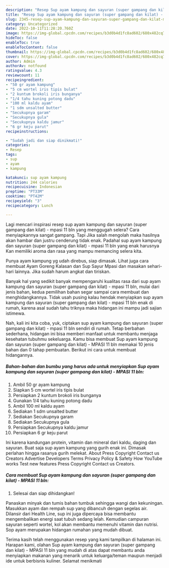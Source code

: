 ```yaml
---
description: "Resep Sup ayam kampung dan sayuran (super gampang dan kilat) - MPASI 11 bln yang Lezat Sekali, Buat Buka Puasa Enak Banget"
title: "Resep Sup ayam kampung dan sayuran (super gampang dan kilat) - MPASI 11 bln yang Lezat Sekali, Buat Buka Puasa Enak Banget"
slug: 2345-resep-sup-ayam-kampung-dan-sayuran-super-gampang-dan-kilat-mpasi-11-bln-yang-lezat-sekali-buat-buka-puasa-enak-banget
category: Uncategorized
date: 2022-10-11T11:28:20.760Z
image: https://img-global.cpcdn.com/recipes/b3d0b4d1fc8ad602/680x482cq70/sup-ayam-kampung-dan-sayuran-super-gampang-dan-kilat-mpasi-11-bln-foto-resep-utama.jpg
hideToc: false
enableToc: true
enableTocContent: false
thumbnail: https://img-global.cpcdn.com/recipes/b3d0b4d1fc8ad602/680x482cq70/sup-ayam-kampung-dan-sayuran-super-gampang-dan-kilat-mpasi-11-bln-foto-resep-utama.jpg
cover: https://img-global.cpcdn.com/recipes/b3d0b4d1fc8ad602/680x482cq70/sup-ayam-kampung-dan-sayuran-super-gampang-dan-kilat-mpasi-11-bln-foto-resep-utama.jpg
author: Admin
authorAv: notfound
ratingvalue: 4.3
reviewcount: 11
recipeingredient:
- "50 gr ayam kampung"
- "5 cm wortel iris tipis bulat"
- "2 kuntum brokoli iris bunganya"
- "1/4 tahu kuning potong dadu"
- "100 ml kaldu ayam"
- "1 sdm unsalted butter"
- "Secukupnya garam"
- "Secukupnya gula"
- "Secukupnya kaldu jamur"
- "6 gr keju parut"
recipeinstructions:

- "Sudah jadi dan siap dinikmati!"
categories:
- Resep
tags:
- sup
- ayam
- kampung

katakunci: sup ayam kampung 
nutrition: 244 calories
recipecuisine: Indonesian
preptime: "PT33M"
cooktime: "PT42M"
recipeyield: "3"
recipecategory: Lunch

---
```



Lagi mencari inspirasi resep sup ayam kampung dan sayuran (super gampang dan kilat) - mpasi 11 bln yang menggugah selera? Cara menyiapkannya sangat gampang. Tapi Jika salah mengolah maka hasilnya akan hambar dan justru cenderung tidak enak. Padahal sup ayam kampung dan sayuran (super gampang dan kilat) - mpasi 11 bln yang enak harusnya Kan memiliki aroma dan rasa yang mampu memancing selera kita.


Punya ayam kampung yg udah direbus, siap dimasak. Lihat juga cara membuat Ayam Goreng Kalasan dan Sup Sayur Mpasi dan masakan sehari-hari lainnya. Jika sudah harum angkat dan tiriskan.

Banyak hal yang sedikit banyak mempengaruhi kualitas rasa dari sup ayam kampung dan sayuran (super gampang dan kilat) - mpasi 11 bln, mulai dari jenis bahan, kedua pemilihan bahan segar sampai cara membuat dan menghidangkannya. Tidak usah pusing kalau hendak menyiapkan sup ayam kampung dan sayuran (super gampang dan kilat) - mpasi 11 bln enak di rumah, karena asal sudah tahu triknya maka hidangan ini mampu jadi sajian istimewa.


Nah, kali ini kita coba, yuk, ciptakan sup ayam kampung dan sayuran (super gampang dan kilat) - mpasi 11 bln sendiri di rumah. Tetap berbahan sederhana, hidangan ini bisa memberi manfaat untuk membantu menjaga kesehatan tubuhmu sekeluarga. Kamu bisa membuat Sup ayam kampung dan sayuran (super gampang dan kilat) - MPASI 11 bln memakai 10 jenis bahan dan 0 tahap pembuatan. Berikut ini cara untuk membuat hidangannya.

<!--inarticleads1-->

##### Bahan-bahan dan bumbu yang harus ada untuk menyiapkan Sup ayam kampung dan sayuran (super gampang dan kilat) - MPASI 11 bln:

1. Ambil 50 gr ayam kampung
1. Siapkan 5 cm wortel iris tipis bulat
1. Persiapkan 2 kuntum brokoli iris bunganya
1. Gunakan 1/4 tahu kuning potong dadu
1. Ambil 100 ml kaldu ayam
1. Sediakan 1 sdm unsalted butter
1. Sediakan Secukupnya garam
1. Sediakan Secukupnya gula
1. Persiapkan Secukupnya kaldu jamur
1. Persiapkan 6 gr keju parut


Ini karena kandungan protein, vitamin dan mineral dari kaldu, daging dan sayuran. Buat saja sup ayam kampung yang gurih enak ini. Dimasak perlahan hingga rasanya gurih melekat. About Press Copyright Contact us Creators Advertise Developers Terms Privacy Policy &amp; Safety How YouTube works Test new features Press Copyright Contact us Creators. 

<!--inarticleads2-->

##### Cara membuat Sup ayam kampung dan sayuran (super gampang dan kilat) - MPASI 11 bln:


1. Selesai dan siap dihidangkan!

Panaskan minyak dan tumis bahan tumbuk sehingga wangi dan kekuningan. Masukkan ayam dan rempah sup yang dibancuh dengan segelas air. Dilansir dari Health Line, sup ini juga dipercaya bisa membantu mengembalikan energi saat tubuh sedang lelah. Kemudian campuran sayuran seperti wortel, kol akan membantu memenuhi vitamin dan nutrisi. Sop ayam merupakan hidangan rumahan yang mudah dibuat. 

Terima kasih telah menggunakan resep yang kami tampilkan di halaman ini. Harapan kami, olahan Sup ayam kampung dan sayuran (super gampang dan kilat) - MPASI 11 bln yang mudah di atas dapat membantu anda menyiapkan makanan yang menarik untuk keluarga/teman maupun menjadi ide untuk berbisnis kuliner. Selamat menikmati
